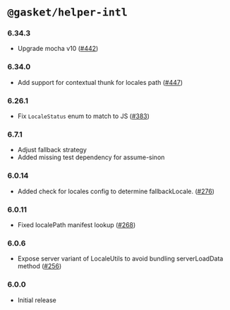 # `@gasket/helper-intl`

### 6.34.3

- Upgrade mocha v10 ([#442])

### 6.34.0

- Add support for contextual thunk for locales path ([#447])

### 6.26.1

- Fix `LocaleStatus` enum to match to JS ([#383])

### 6.7.1

- Adjust fallback strategy
- Added missing test dependency for assume-sinon

### 6.0.14

- Added check for locales config to determine fallbackLocale. ([#276])

### 6.0.11

- Fixed localePath manifest lookup ([#268])

### 6.0.6

- Expose server variant of LocaleUtils to avoid bundling serverLoadData method ([#256])

### 6.0.0

- Initial release

<!-- LINKS -->

[#256]: https://github.com/godaddy/gasket/pull/256
[#268]: https://github.com/godaddy/gasket/pull/268
[#276]: https://github.com/godaddy/gasket/pull/276
[#383]: https://github.com/godaddy/gasket/pull/383
[#447]: https://github.com/godaddy/gasket/pull/447
[#442]: https://github.com/godaddy/gasket/pull/442
